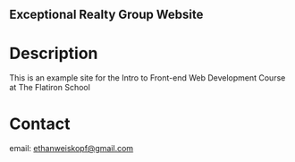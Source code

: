 Exceptional Realty Group Website
---

# Description

This is an example site for the Intro to Front-end Web Development Course at The Flatiron School

# Contact

email: ethanweiskopf@gmail.com